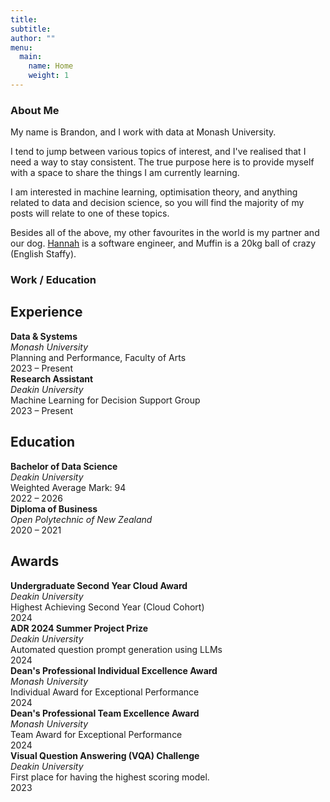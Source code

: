 ```yaml
---
title: 
subtitle:   
author: ""
menu:
  main:
    name: Home
    weight: 1
---
```

### About Me

My name is Brandon, and I work with data at Monash University.

I tend to jump between various topics of interest, and I've realised that I need a way to stay consistent. The true purpose here is to provide myself with a space to share the things I am currently learning. 

I am interested in machine learning, optimisation theory, and anything related to data and decision science, so you will find the majority of my posts will relate to one of these topics.

Besides all of the above, my other favourites in the world is my partner and our dog. [Hannah](https://portfolio-dun-three-71.vercel.app/) is a software engineer, and Muffin is a 20kg ball of crazy (English Staffy).

### Work / Education

<div class="content-block">
  <div class="content-title">
    <h2>Experience</h2>
  </div>
  <div class="content-box">
    <div class="content-entry">
      <div>
        <strong>Data & Systems</strong><br>
        <em>Monash University</em><br>
        <div class="content-description">Planning and Performance, Faculty of Arts</div>
      </div>
      <div class="content-date">2023 – Present</div>
    </div>
    <div class="content-entry">
      <div>
        <strong>Research Assistant</strong><br>
        <em>Deakin University</em><br>
        <div class="content-description">Machine Learning for Decision Support Group</div>
      </div>
      <div class="content-date">2023 – Present</div>
    </div>
  </div>
</div>

<div class="content-block">
  <div class="content-title">
    <h2>Education</h2>
  </div>
  <div class="content-box">
    <div class="content-entry">
      <div>
        <strong>Bachelor of Data Science</strong><br>
        <em>Deakin University</em><br>
        <div class="content-description">Weighted Average Mark: 94</div>
      </div>
      <div class="content-date">2022 – 2026</div>
    </div>
    <div class="content-entry">
      <div>
        <strong>Diploma of Business</strong><br>
        <em>Open Polytechnic of New Zealand</em><br>
      </div>
      <div class="content-date">2020 – 2021</div>
    </div>
  </div>
</div>

<div class="content-block">
  <div class="content-title">
    <h2>Awards</h2>
  </div>
  <div class="content-box">
    <div class="content-entry">
      <div>
        <strong>Undergraduate Second Year Cloud Award</strong><br>
        <em>Deakin University</em><br>
        <div class="content-description">Highest Achieving Second Year (Cloud Cohort)</div>
      </div>
      <div class="content-date">2024</div>
    </div>
    <div class="content-entry">
      <div>
        <strong>ADR 2024 Summer Project Prize</strong><br>
        <em>Deakin University</em><br>
        <div class="content-description">Automated question prompt generation using LLMs</div>
      </div>
      <div class="content-date">2024</div>
    </div>
    <div class="content-entry">
      <div>
        <strong>Dean's Professional Individual Excellence Award</strong><br>
        <em>Monash University</em><br>
        <div class="content-description">Individual Award for Exceptional Performance</div>
      </div>
      <div class="content-date">2024</div>
    </div>
    <div class="content-entry">
      <div>
        <strong>Dean's Professional Team Excellence Award</strong><br>
        <em>Monash University</em><br>
        <div class="content-description">Team Award for Exceptional Performance</div>
      </div>
      <div class="content-date">2024</div>
    </div>
    <div class="content-entry">
      <div>
        <strong>Visual Question Answering (VQA) Challenge</strong><br>
        <em>Deakin University</em><br>
        <div class="content-description">First place for having the highest scoring model.</div>
      </div>
      <div class="content-date">2023</div>
    </div>
  </div>
</div>
